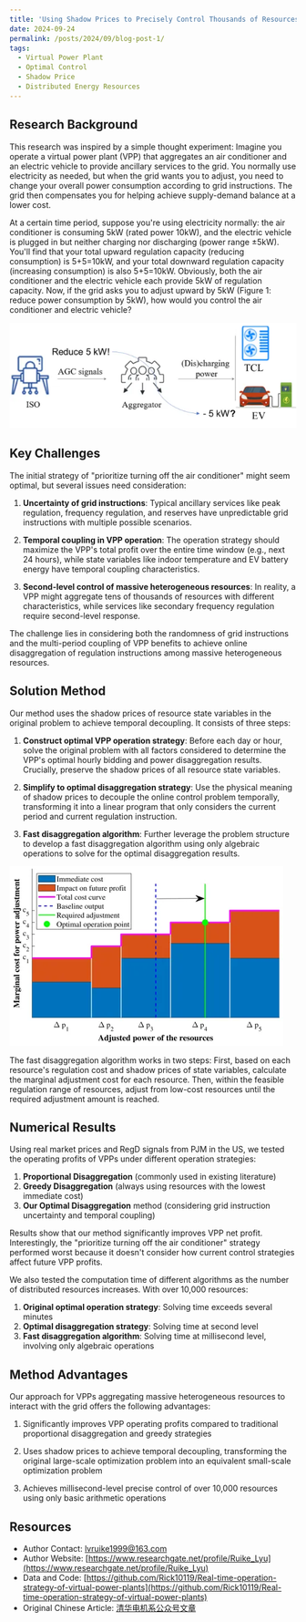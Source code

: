 ```yaml
---
title: 'Using Shadow Prices to Precisely Control Thousands of Resources with Simple Arithmetic'
date: 2024-09-24
permalink: /posts/2024/09/blog-post-1/
tags:
  - Virtual Power Plant
  - Optimal Control
  - Shadow Price
  - Distributed Energy Resources
---
```



## Research Background

This research was inspired by a simple thought experiment: Imagine you operate a virtual power plant (VPP) that aggregates an air conditioner and an electric vehicle to provide ancillary services to the grid. You normally use electricity as needed, but when the grid wants you to adjust, you need to change your overall power consumption according to grid instructions. The grid then compensates you for helping achieve supply-demand balance at a lower cost.

At a certain time period, suppose you're using electricity normally: the air conditioner is consuming 5kW (rated power 10kW), and the electric vehicle is plugged in but neither charging nor discharging (power range ±5kW). You'll find that your total upward regulation capacity (reducing consumption) is 5+5=10kW, and your total downward regulation capacity (increasing consumption) is also 5+5=10kW. Obviously, both the air conditioner and the electric vehicle each provide 5kW of regulation capacity. Now, if the grid asks you to adjust upward by 5kW (Figure 1: reduce power consumption by 5kW), how would you control the air conditioner and electric vehicle?

![Figure 1: Diagram of real-time power disaggregation problem](/images/post1-1.jpg)

## Key Challenges

The initial strategy of "prioritize turning off the air conditioner" might seem optimal, but several issues need consideration:

1. **Uncertainty of grid instructions**: Typical ancillary services like peak regulation, frequency regulation, and reserves have unpredictable grid instructions with multiple possible scenarios.

2. **Temporal coupling in VPP operation**: The operation strategy should maximize the VPP's total profit over the entire time window (e.g., next 24 hours), while state variables like indoor temperature and EV battery energy have temporal coupling characteristics.

3. **Second-level control of massive heterogeneous resources**: In reality, a VPP might aggregate tens of thousands of resources with different characteristics, while services like secondary frequency regulation require second-level response.

The challenge lies in considering both the randomness of grid instructions and the multi-period coupling of VPP benefits to achieve online disaggregation of regulation instructions among massive heterogeneous resources.

## Solution Method

Our method uses the shadow prices of resource state variables in the original problem to achieve temporal decoupling. It consists of three steps:

1. **Construct optimal VPP operation strategy**: Before each day or hour, solve the original problem with all factors considered to determine the VPP's optimal hourly bidding and power disaggregation results. Crucially, preserve the shadow prices of all resource state variables.

2. **Simplify to optimal disaggregation strategy**: Use the physical meaning of shadow prices to decouple the online control problem temporally, transforming it into a linear program that only considers the current period and current regulation instruction.

3. **Fast disaggregation algorithm**: Further leverage the problem structure to develop a fast disaggregation algorithm using only algebraic operations to solve for the optimal disaggregation results.

![Figure 4: Fast disaggregation algorithm](/images/post1-4.jpg)

The fast disaggregation algorithm works in two steps: First, based on each resource's regulation cost and shadow prices of state variables, calculate the marginal adjustment cost for each resource. Then, within the feasible regulation range of resources, adjust from low-cost resources until the required adjustment amount is reached.

## Numerical Results

Using real market prices and RegD signals from PJM in the US, we tested the operating profits of VPPs under different operation strategies:

1. **Proportional Disaggregation** (commonly used in existing literature)
2. **Greedy Disaggregation** (always using resources with the lowest immediate cost)
3. **Our Optimal Disaggregation** method (considering grid instruction uncertainty and temporal coupling)

Results show that our method significantly improves VPP net profit. Interestingly, the "prioritize turning off the air conditioner" strategy performed worst because it doesn't consider how current control strategies affect future VPP profits.

We also tested the computation time of different algorithms as the number of distributed resources increases. With over 10,000 resources:

1. **Original optimal operation strategy**: Solving time exceeds several minutes
2. **Optimal disaggregation strategy**: Solving time at second level
3. **Fast disaggregation algorithm**: Solving time at millisecond level, involving only algebraic operations

## Method Advantages

Our approach for VPPs aggregating massive heterogeneous resources to interact with the grid offers the following advantages:

1. Significantly improves VPP operating profits compared to traditional proportional disaggregation and greedy strategies

2. Uses shadow prices to achieve temporal decoupling, transforming the original large-scale optimization problem into an equivalent small-scale optimization problem

3. Achieves millisecond-level precise control of over 10,000 resources using only basic arithmetic operations

## Resources

- Author Contact: lvruike1999@163.com
- Author Website: [https://www.researchgate.net/profile/Ruike_Lyu](https://www.researchgate.net/profile/Ruike_Lyu)
- Data and Code: [https://github.com/Rick10119/Real-time-operation-strategy-of-virtual-power-plants](https://github.com/Rick10119/Real-time-operation-strategy-of-virtual-power-plants)
- Original Chinese Article: [清华电机系公众号文章](https://mp.weixin.qq.com/s/735kxKLqd2lvPHmqsqO9oA)

